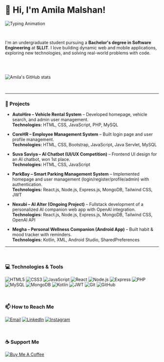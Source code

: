 # 👋 Hi, I'm Amila Malshan! <br>

![Typing Animation](https://readme-typing-svg.herokuapp.com?font=Fira+Code&size=32&duration=4000&pause=1500&color=00C7FF&center=true&vCenter=true&width=1000&lines=Welcome+to+my+GitHub!;I'm+a+UI/UX+Designer+%F0%9F%8C%90;Aspiring+Full+Stack+Developer;Passionate+Undergraduate+Software+Engineer&color1=00C7FF&color2=FF5733&color3=FFC300)

<br>

I'm an undergraduate student pursuing a **Bachelor's degree in Software Engineering** at **SLLIT**. I love building dynamic web and mobile applications, exploring new technologies, and solving real-world problems with code.

<br><br>

![Amila's GitHub stats](https://github-readme-stats.vercel.app/api?username=amiz001&show_icons=true&theme=holi)

<br>

---

### 🔭 Projects

- **AutoHire – Vehicle Rental System** – Developed homepage, vehicle search, and admin user management.  
  **Technologies:** HTML, CSS, JavaScript, PHP, MySQL

- **CoreHR – Employee Management System** – Built login page and user profile management.  
  **Technologies:** HTML, CSS, Bootstrap, JavaScript, Java Servlet, MySQL

- **Suva Saviya – AI Chatbot (UI/UX Competition)** – Frontend UI design for an AI chatbot, won 1st place.  
  **Technologies:** HTML, CSS, JavaScript

- **ParkBay – Smart Parking Management System** – Implemented homepage and user management (login/register/profile/admin) with authentication.  
  **Technologies:** React.js, Node.js, Express.js, MongoDB, Tailwind CSS, JWT

- **Nexubi – AI Alter (Ongoing Project)** – Fullstack development of a personalized AI companion web app with OpenAI integration.  
  **Technologies:** React.js, Node.js, Express.js, MongoDB, Tailwind CSS, OpenAI API

- **Megha – Personal Wellness Companion (Android App)** – Built habit & mood tracker with reminders.  
  **Technologies:** Kotlin, XML, Android Studio, SharedPreferences

---

<br>

### 💻 Technologies & Tools

![HTML5](https://img.shields.io/badge/HTML5-E34F26?style=for-the-badge&logo=html5&logoColor=white&size=large)
![CSS3](https://img.shields.io/badge/CSS3-1572B6?style=for-the-badge&logo=css3&logoColor=white&size=large)
![JavaScript](https://img.shields.io/badge/JavaScript-F7DF1E?style=for-the-badge&logo=javascript&logoColor=black&size=large)
![React](https://img.shields.io/badge/React-61DAFB?style=for-the-badge&logo=react&logoColor=black&size=large)
![Node.js](https://img.shields.io/badge/Node.js-339933?style=for-the-badge&logo=nodedotjs&logoColor=white&size=large)
![Express](https://img.shields.io/badge/Express-000000?style=for-the-badge&logo=express&logoColor=white&size=large)
![PHP](https://img.shields.io/badge/PHP-777BB4?style=for-the-badge&logo=php&logoColor=white&size=large)
![MySQL](https://img.shields.io/badge/MySQL-4479A1?style=for-the-badge&logo=mysql&logoColor=white&size=large)
![MongoDB](https://img.shields.io/badge/MongoDB-47A248?style=for-the-badge&logo=mongodb&logoColor=white&size=large)
![Kotlin](https://img.shields.io/badge/Kotlin-0095D5?style=for-the-badge&logo=kotlin&logoColor=white&size=large)
![JWT](https://img.shields.io/badge/JWT-000000?style=for-the-badge&logo=jsonwebtokens&logoColor=white&size=large)
![Git](https://img.shields.io/badge/Git-F05032?style=for-the-badge&logo=git&logoColor=white&size=large)
![GitHub](https://img.shields.io/badge/GitHub-181717?style=for-the-badge&logo=github&size=large)

<br>

### 📫 How to Reach Me

[![Email](https://img.shields.io/badge/Email-D14836?style=for-the-badge&logo=gmail&logoColor=white&size=large)](mailto:lgmalshan@gmail.com)
[![LinkedIn](https://img.shields.io/badge/LinkedIn-0077B5?style=for-the-badge&logo=linkedin&logoColor=white&size=large)](https://linkedin.com/in/amiz001)
[![Instagram](https://img.shields.io/badge/Instagram-E4405F?style=for-the-badge&logo=instagram&logoColor=white&size=large)](https://instagram.com/amila_shan)

<br>

### ☕ Support Me

[![Buy Me A Coffee](https://img.shields.io/badge/Buy_Me_A_Coffee-FFDD00?style=for-the-badge&logo=buy-me-a-coffee&logoColor=black&size=large)](https://buymeacoffee.com/lgmalshan3)
